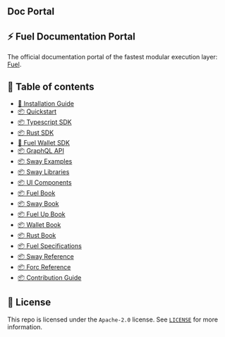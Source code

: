 ## Doc Portal

## ⚡️ Fuel Documentation Portal

The official documentation portal of the fastest modular execution layer: [Fuel](https://fuel.network).

## 📗 Table of contents

- [📗 Installation Guide](https://fuellabs.github.io/fuelup/master/installation/index.html)
- [📦 Quickstart](https://fuellabs.github.io/fuel-docs/master/developer-quickstart.html)
- [📦 Typescript SDK](https://github.com/FuelLabs/fuels-ts)
- [📦 Rust SDK](https://fuellabs.github.io/fuels-rs/v0.34.0/)
- [🧰 Fuel Wallet SDK](https://wallet.fuel.network/docs/how-to-use/)
- [📦 GraphQL API](https://fuel-graphql-docs.vercel.app)
- [📦 Sway Examples](https://fuellabs.github.io/sway-applications/book/)
- [📦 Sway Libraries](https://github.com/FuelLabs/sway-libs)
- [📦 UI Components](https://fuellabs.github.io/fuel-ui)
- [📦 Fuel Book](https://fuellabs.github.io/fuel-docs/master/)
- [📦 Sway Book](https://fuellabs.github.io/sway/v0.34.0/book/)
- [📦 Fuel Up Book](https://fuellabs.github.io/fuelup/v0.16.2)
- [📦 Wallet Book](https://wallet.fuel.network/docs/how-to-use/)
- [📦 Rust Book](https://doc.rust-lang.org/book/)
- [📦 Fuel Specifications](https://fuellabs.github.io/fuel-specs/master/)
- [📦 Sway Reference](https://fuellabs.github.io/sway/v0.34.0/book/reference/)
- [📦 Forc Reference](https://fuellabs.github.io/sway/v0.34.0/book/forc/)
- [📦 Contribution Guide](https://fuellabs.github.io/rfcs/latest/)


## 📜 License

This repo is licensed under the `Apache-2.0` license. See [`LICENSE`](./LICENSE) for more information.
